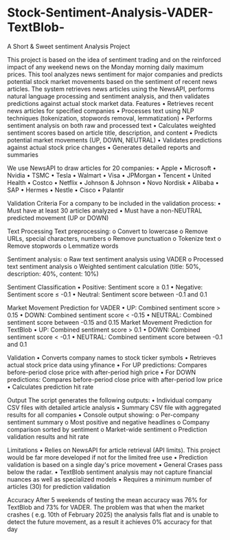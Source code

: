 # Stock-Sentiment-Analysis-VADER-TextBlob-
A Short &amp; Sweet sentiment Analysis Project



This project is based on the idea of sentiment trading and on the reinforced impact of any weekend news on the Monday morning daily maximum prices.
This tool analyzes news sentiment for major companies and predicts potential stock market movements based on the sentiment of recent news articles. The system retrieves news articles using the NewsAPI, performs natural language processing and sentiment analysis, and then validates predictions against actual stock market data.
Features
•	Retrieves recent news articles for specified companies
•	Processes text using NLP techniques (tokenization, stopwords removal, lemmatization)
•	Performs sentiment analysis on both raw and processed text
•	Calculates weighted sentiment scores based on article title, description, and content
•	Predicts potential market movements (UP, DOWN, NEUTRAL)
•	Validates predictions against actual stock price changes
•	Generates detailed reports and summaries

We use NewsAPI to draw articles for 20 companies:
•	Apple
•	Microsoft
•	Nvidia
•	TSMC
•	Tesla
•	Walmart
•	Visa
•	JPMorgan
•	Tencent
•	United Health
•	Costco
•	Netflix
•	Johnson & Johnson
•	Novo Nordisk
•	Alibaba
•	SAP
•	Hermes
•	Nestle
•	Cisco
•	Palantir


  

Validation Criteria
For a company to be included in the validation process:
•	Must have at least 30 articles analyzed
•	Must have a non-NEUTRAL predicted movement (UP or DOWN)

Text Processing
Text preprocessing: 
o	Convert to lowercase
o	Remove URLs, special characters, numbers
o	Remove punctuation
o	Tokenize text
o	Remove stopwords
o	Lemmatize words

Sentiment analysis: 
o	Raw text sentiment analysis using VADER
o	Processed text sentiment analysis
o	Weighted sentiment calculation (title: 50%, description: 40%, content: 10%)

Sentiment Classification
•	Positive: Sentiment score ≥ 0.1
•	Negative: Sentiment score ≤ -0.1
•	Neutral: Sentiment score between -0.1 and 0.1

Market Movement Prediction for VADER
•	UP: Combined sentiment score > 0.15
•	DOWN: Combined sentiment score < -0.15
•	NEUTRAL: Combined sentiment score between -0.15 and 0.15
Market Movement Prediction for TextBlob
•	UP: Combined sentiment score > 0.1
•	DOWN: Combined sentiment score < -0.1
•	NEUTRAL: Combined sentiment score between -0.1 and 0.1


Validation
•	Converts company names to stock ticker symbols
•	Retrieves actual stock price data using yfinance
•	For UP predictions: Compares before-period close price with after-period high price
•	For DOWN predictions: Compares before-period close price with after-period low price
•	Calculates prediction hit rate

Output
The script generates the following outputs:
•	Individual company CSV files with detailed article analysis
•	Summary CSV file with aggregated results for all companies
•	Console output showing: 
o	Per-company sentiment summary
o	Most positive and negative headlines
o	Company comparison sorted by sentiment
o	Market-wide sentiment
o	Prediction validation results and hit rate

Limitations
•	Relies on NewsAPI for article retrieval (API limits). This project would be far more developed if not for the limited free use
•	Prediction validation is based on a single day's price movement
•	General Crases pass below the radar.
•	TextBlob sentiment analysis may not capture financial nuances as well as specialized models
•	Requires a minimum number of articles (30) for prediction validation


Accuracy
After 5 weekends of testing the mean accuracy was 76% for TextBlob and 73% for VADER. 
The problem was that when the market crashes ( e.g. 10th of February 2025) the analysis falls flat and is unable to detect the future movement, as a result it achieves 0% accuracy for that day 



